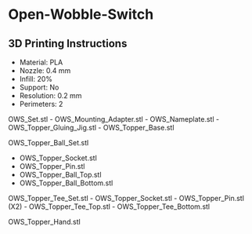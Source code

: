 # Open-Wobble-Switch

## 3D Printing Instructions
- Material: PLA
- Nozzle: 0.4 mm
- Infill: 20%
- Support: No
- Resolution: 0.2 mm
- Perimeters: 2



OWS_Set.stl
    - OWS_Mounting_Adapter.stl
    - OWS_Nameplate.stl
    - OWS_Topper_Gluing_Jig.stl
    - OWS_Topper_Base.stl

OWS_Topper_Ball_Set.stl
  - OWS_Topper_Socket.stl
  - OWS_Topper_Pin.stl
  - OWS_Topper_Ball_Top.stl
  - OWS_Topper_Ball_Bottom.stl

OWS_Topper_Tee_Set.stl
    - OWS_Topper_Socket.stl
    - OWS_Topper_Pin.stl (X2)
    - OWS_Topper_Tee_Top.stl
    - OWS_Topper_Tee_Bottom.stl

OWS_Topper_Hand.stl

